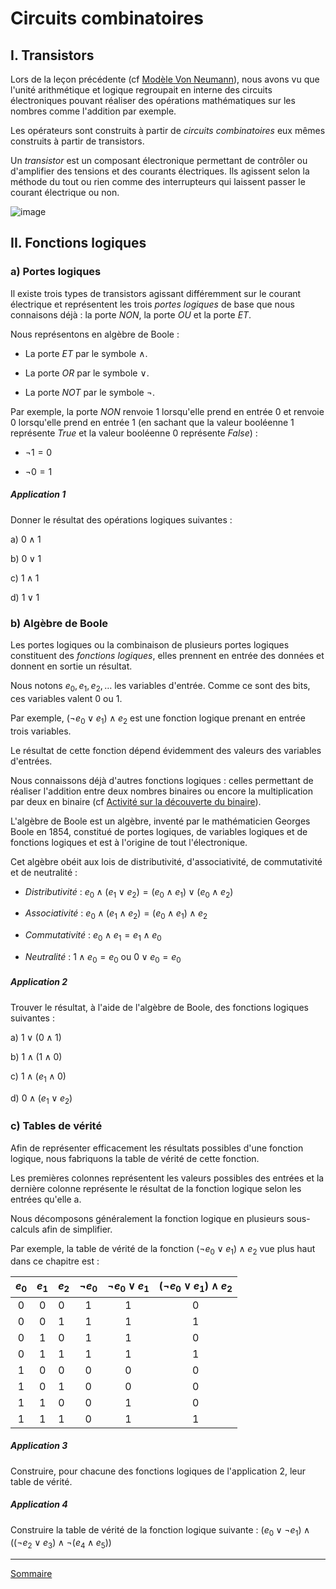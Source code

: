 # Circuits combinatoires

## I. Transistors

Lors de la leçon précédente (cf [Modèle Von Neumann](./Modèle_Von_Neumann.md)), nous avons vu que l'unité arithmétique et logique regroupait en interne des circuits électroniques pouvant réaliser des opérations mathématiques sur les nombres comme l'addition par exemple.

Les opérateurs sont construits à partir de *circuits combinatoires* eux mêmes construits à partir de transistors.

Un *transistor* est un composant électronique permettant de contrôler ou d'amplifier des tensions et des courants électriques. Ils agissent selon la méthode du tout ou rien comme des interrupteurs qui laissent passer le courant électrique ou non.

![image](./img/transistor.png)

## II. Fonctions logiques

### a) Portes logiques

Il existe trois types de transistors agissant différemment sur le courant électrique et représentent les trois *portes logiques* de base que nous connaisons déjà : la porte $NON$, la porte $OU$ et la porte $ET$.

Nous représentons en algèbre de Boole :

- La porte $ET$ par le symbole $\land$.

- La porte $OR$ par le symbole $\lor$.

- La porte $NOT$ par le symbole $\lnot$.

Par exemple, la porte $NON$ renvoie $1$ lorsqu'elle prend en entrée $0$ et renvoie $0$ lorsqu'elle prend en entrée $1$ (en sachant que la valeur booléenne $1$ représente $True$ et la valeur booléenne $0$ représente $False$) :

- $\lnot 1=0$

- $\lnot 0=1$

##### Application 1

Donner le résultat des opérations logiques suivantes :

a) $0 \land 1$

b) $0 \lor 1$

c) $1 \land 1$

d) $1  \lor 1$

### b) Algèbre de Boole

Les portes logiques ou la combinaison de plusieurs portes logiques constituent des *fonctions logiques*, elles prennent en entrée des données et donnent en sortie un résultat.

Nous notons $e_0, e_1, e_2, \dots$ les variables d'entrée. Comme ce sont des bits, ces variables valent $0$ ou $1$.

Par exemple, $(\lnot e_0 \lor e_1)\land e_2$ est une fonction logique prenant en entrée trois variables.

Le résultat de cette fonction dépend évidemment des valeurs des variables d'entrées.

Nous connaissons déjà d'autres fonctions logiques : celles permettant de réaliser l'addition entre deux nombres binaires ou encore la multiplication par deux en binaire (cf [Activité sur la découverte du binaire](./../Représentation_des_nombres_en_machine/Activité_découverte_du_binaire.md)).

L'algèbre de Boole est un algèbre, inventé par le mathématicien Georges Boole en 1854, constitué de portes logiques, de variables logiques et de fonctions logiques et est à l'origine de tout l'électronique.

Cet algèbre obéit aux lois de distributivité, d'associativité, de commutativité et de neutralité :

- *Distributivité* : $e_0 \land (e_1 \lor e_2) = (e_0 \land e_1)\lor (e_0 \land e_2)$

- *Associativité* : $e_0 \land (e_1 \land e_2) = (e_0 \land e_1) \land e_2$

- *Commutativité* : $e_0 \land e_1 = e_1 \land e_0$

- *Neutralité* : $1 \land e_0 = e_0$ ou $0 \lor e_0 = e_0$

##### Application 2

Trouver le résultat, à l'aide de l'algèbre de Boole, des fonctions logiques suivantes :

a) $1 \lor (0 \land 1)$

b) $1 \land (1 \land 0)$

c) $1 \land ( e_1 \land 0)$

d) $0 \land (e_1 \lor e_2)$

### c) Tables de vérité

Afin de représenter efficacement les résultats possibles d'une fonction logique, nous fabriquons la table de vérité de cette fonction.

Les premières colonnes représentent les valeurs possibles des entrées et la dernière colonne représente le résultat de la fonction logique selon les entrées qu'elle a.

Nous décomposons généralement la fonction logique en plusieurs sous-calculs afin de simplifier.

Par exemple, la table de vérité de la fonction $(\lnot e_0 \lor e_1)\land e_2$ vue plus haut dans ce chapitre est :

| $e_0$ | $e_1$ | $e_2$ | $\lnot e_0$ | $\lnot e_0 \lor e_1$ | $(\lnot e_0 \lor e_1) \land e_2$ |
| :---: | :---:| :--- | :---: | :---: | :---: |
| $0$ | $0$ | $0$ | $1$ | $1$ | $0$ |
| $0$ | $0$ | $1$ | $1$ | $1$ | $1$ |
| $0$ | $1$ | $0$ | $1$ | $1$ | $0$ |
| $0$ | $1$ | $1$ | $1$ | $1$ | $1$ |
| $1$ | $0$ | $0$ | $0$ | $0$ | $0$ |
| $1$ | $0$ | $1$ | $0$ | $0$ | $0$ |
| $1$ | $1$ | $0$ | $0$ | $1$ | $0$ |
| $1$ | $1$ | $1$ | $0$ | $1$ | $1$ |

##### Application 3

Construire, pour chacune des fonctions logiques de l'application 2, leur table de vérité.

##### Application 4

Construire la table de vérité de la fonction logique suivante : $(e_0 \lor \lnot e_1) \land ((\lnot e_2 \lor e_3) \land \lnot (e_4 \land e_5))$

_________________

[Sommaire](./../README.md)